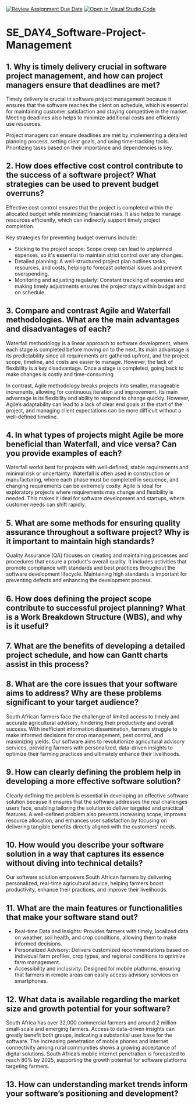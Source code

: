 [![Review Assignment Due Date](https://classroom.github.com/assets/deadline-readme-button-22041afd0340ce965d47ae6ef1cefeee28c7c493a6346c4f15d667ab976d596c.svg)](https://classroom.github.com/a/9pw6JKcu)
[![Open in Visual Studio Code](https://classroom.github.com/assets/open-in-vscode-2e0aaae1b6195c2367325f4f02e2d04e9abb55f0b24a779b69b11b9e10269abc.svg)](https://classroom.github.com/online_ide?assignment_repo_id=15922617&assignment_repo_type=AssignmentRepo)
# SE_DAY4_Software-Project-Management
## 1. Why is timely delivery crucial in software project management, and how can project managers ensure that deadlines are met?
Timely delivery is crucial in software project management because it ensures that the software reaches the client on schedule, which is essential for maintaining customer satisfaction and staying competitive in the market. Meeting deadlines also helps to minimize additional costs and efficiently use resources.

Project managers can ensure deadlines are met by implementing a detailed planning process, setting clear goals, and using time-tracking tools. Prioritizing tasks based on their importance and dependencies is key. 

## 2. How does effective cost control contribute to the success of a software project? What strategies can be used to prevent budget overruns?
Effective cost control ensures that the project is completed within the allocated budget while minimizing financial risks. It also helps to manage resources efficiently, which can indirectly support timely project completion.

Key strategies for preventing budget overruns include:
- Sticking to the project scope: Scope creep can lead to unplanned expenses, so it's essential to maintain strict control over any changes.
- Detailed planning: A well-structured project plan outlines tasks, resources, and costs, helping to forecast potential issues and prevent overspending.
- Monitoring and adjusting regularly: Constant tracking of expenses and making timely adjustments ensures the project stays within budget and on schedule.

## 3. Compare and contrast Agile and Waterfall methodologies. What are the main advantages and disadvantages of each?
Waterfall methodology is a linear approach to software development, where each stage is completed before moving on to the next. Its main advantage is its predictability since all requirements are gathered upfront, and the project scope, timeline, and costs are easier to manage. However, the lack of flexibility is a key disadvantage. Once a stage is completed, going back to make changes is costly and time-consuming

In contrast, Agile methodology breaks projects into smaller, manageable increments, allowing for continuous iteration and improvement. Its main advantage is its flexibility and ability to respond to change quickly. However, Agile’s adaptability can lead to a lack of clear end goals at the start of the project, and managing client expectations can be more difficult without a well-defined timeline.

## 4. In what types of projects might Agile be more beneficial than Waterfall, and vice versa? Can you provide examples of each?
Waterfall works best for projects with well-defined, stable requirements and minimal risk or uncertainty. Waterfall is often used in construction or manufacturing, where each phase must be completed in sequence, and changing requirements can be extremely costly. Agile is ideal for exploratory projects where requirements may change and flexibility is needed. This makes it ideal for software development and startups, where customer needs can shift rapidly.

## 5. What are some methods for ensuring quality assurance throughout a software project? Why is it important to maintain high standards?
Quality Assurance (QA) focuses on creating and maintaining processes and procedures that ensure a product's overall quality. It includes activities that promote compliance with standards and best practices throughout the software development lifecycle. Maintaining high standards is important for preventing defects and enhancing the development process.

## 6. How does defining the project scope contribute to successful project planning? What is a Work Breakdown Structure (WBS), and why is it useful?

## 7. What are the benefits of developing a detailed project schedule, and how can Gantt charts assist in this process?

## 8. What are the core issues that your software aims to address? Why are these problems significant to your target audience?
South African farmers face the challenge of limited access to timely and accurate agricultural advisory, hindering their productivity and overall success. With inefficient information dissemination, farmers struggle to make informed decisions for crop management, pest control, and maximizing yields. Our software aims to revolutionize agricultural advisory services, providing farmers with personalized, data-driven insights to optimize their farming practices and ultimately enhance their livelihoods.

## 9. How can clearly defining the problem help in developing a more effective software solution?
Clearly defining the problem is essential in developing an effective software solution because it ensures that the software addresses the real challenges users face, enabling tailoring the solution to deliver targeted and practical features. A well-defined problem also prevents increasing scope, improves resource allocation, and enhances user satisfaction by focusing on delivering tangible benefits directly aligned with the customers' needs. 

## 10. How would you describe your software solution in a way that captures its essence without diving into technical details?
Our software solution empowers South African farmers by delivering personalized, real-time agricultural advice, helping farmers boost productivity, enhance their practices, and improve their livelihoods. 

## 11. What are the main features or functionalities that make your software stand out?
- Real-time Data and Insights: Provides farmers with timely, localized data on weather, soil health, and crop conditions, allowing them to make informed decisions.
- Personalized Advisory: Delivers customized recommendations based on individual farm profiles, crop types, and regional conditions to optimize farm management.
- Accessibility and inclusivity: Designed for mobile platforms, ensuring that farmers in remote areas can easily access advisory services on smartphones.

## 12. What data is available regarding the market size and growth potential for your software?
South Africa has over 32,000 commercial farmers and around 2 million small-scale and emerging farmers. Access to data-driven insights can greatly benefit both groups, indicating a substantial user base for the software. The increasing penetration of mobile phones and internet connectivity among rural communities shows a growing acceptance of digital solutions. South Africa’s mobile internet penetration is forecasted to reach 80% by 2025, supporting the growth potential for software platforms targeting farmers.

## 13. How can understanding market trends inform your software’s positioning and development?
